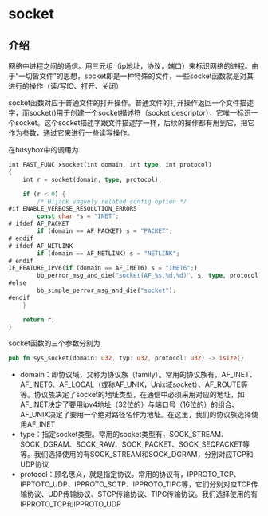 # socket

## 介绍

网络中进程之间的通信。用三元组（ip地址，协议，端口）来标识网络的进程。由于“一切皆文件”的思想，socket即是一种特殊的文件，一些socket函数就是对其进行的操作（读/写IO、打开、关闭）

socket函数对应于普通文件的打开操作。普通文件的打开操作返回一个文件描述字，而socket()用于创建一个socket描述符（socket descriptor），它唯一标识一个socket。这个socket描述字跟文件描述字一样，后续的操作都有用到它，把它作为参数，通过它来进行一些读写操作。

在busybox中的调用为

```rust
int FAST_FUNC xsocket(int domain, int type, int protocol)
{
	int r = socket(domain, type, protocol);

	if (r < 0) {
		/* Hijack vaguely related config option */
#if ENABLE_VERBOSE_RESOLUTION_ERRORS
		const char *s = "INET";
# ifdef AF_PACKET
		if (domain == AF_PACKET) s = "PACKET";
# endif
# ifdef AF_NETLINK
		if (domain == AF_NETLINK) s = "NETLINK";
# endif
IF_FEATURE_IPV6(if (domain == AF_INET6) s = "INET6";)
		bb_perror_msg_and_die("socket(AF_%s,%d,%d)", s, type, protocol);
#else
		bb_simple_perror_msg_and_die("socket");
#endif
	}

	return r;
}
```
socket函数的三个参数分别为
```rust
pub fn sys_socket(domain: u32, typ: u32, protocol: u32) -> isize{}
```
- domain：即协议域，又称为协议族（family）。常用的协议族有，AF_INET、AF_INET6、AF_LOCAL（或称AF_UNIX，Unix域socket）、AF_ROUTE等等。协议族决定了socket的地址类型，在通信中必须采用对应的地址，如AF_INET决定了要用ipv4地址（32位的）与端口号（16位的）的组合、AF_UNIX决定了要用一个绝对路径名作为地址。在这里，我们的协议族选择使用AF_INET
- type：指定socket类型。常用的socket类型有，SOCK_STREAM、SOCK_DGRAM、SOCK_RAW、SOCK_PACKET、SOCK_SEQPACKET等等。我们选择使用的有SOCK_STREAM和SOCK_DGRAM，分别对应TCP和UDP协议
- protocol：顾名思义，就是指定协议。常用的协议有，IPPROTO_TCP、IPPTOTO_UDP、IPPROTO_SCTP、IPPROTO_TIPC等，它们分别对应TCP传输协议、UDP传输协议、STCP传输协议、TIPC传输协议。我们选择使用的有IPPROTO_TCP和IPPROTO_UDP


